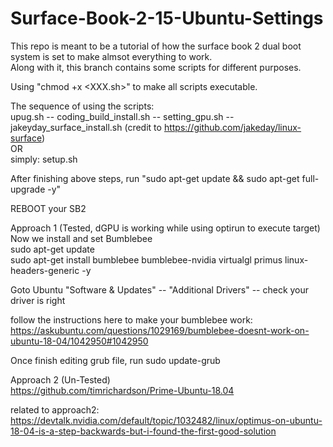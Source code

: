 # Surface-Book-2-15-Ubuntu-Settings
This repo is meant to be a tutorial of how the surface book 2 dual boot system is set to make almsot everything to work.  
Along with it, this branch contains some scripts for different purposes.  

Using "chmod +x <XXX.sh>" to make all scripts executable.  

The sequence of using the scripts:  
upug.sh -- coding_build_install.sh -- setting_gpu.sh -- jakeyday_surface_install.sh (credit to https://github.com/jakeday/linux-surface)  
OR  
simply:
setup.sh  

After finishing above steps, run "sudo apt-get update && sudo apt-get full-upgrade -y"  

REBOOT your SB2  

Approach 1 (Tested, dGPU is working while using optirun to execute target)  
Now we install and set Bumblebee  
sudo apt-get update  
sudo apt-get install bumblebee bumblebee-nvidia virtualgl primus linux-headers-generic -y  

Goto Ubuntu "Software & Updates" -- "Additional Drivers" -- check your driver is right  

follow the instructions here to make your bumblebee work:  
https://askubuntu.com/questions/1029169/bumblebee-doesnt-work-on-ubuntu-18-04/1042950#1042950  

Once finish editing grub file, run sudo update-grub  

Approach 2 (Un-Tested)  
https://github.com/timrichardson/Prime-Ubuntu-18.04  

related to approach2: https://devtalk.nvidia.com/default/topic/1032482/linux/optimus-on-ubuntu-18-04-is-a-step-backwards-but-i-found-the-first-good-solution  


